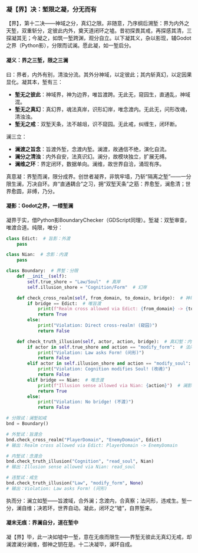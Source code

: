 ### 凝【界】决：堑限之凝，分无而有

【界】，第十二决——神域之分，真幻之限。非随意，乃序纲后溯堑：界为内外之天堑，双重斩分，定彼此内外，奠天道闭环之墟。昔初探畏其戒，再探感其清，三探凝其无；今凝之，如筑一堑跨渊，观分自立。以下凝其义，杂以影现，辅Godot之界（Python影），分限而试澜。愿此凝，如一堑启分。

#### 凝义：界之三堑，限之三澜
曰：界者，内外有别，清浊分流。其外分神域，以定彼此；其内斩真幻，以定因果显化。凝其本，堑有三：  
- **堑无之彼此**：神域界，神为边界，唯旨渡跨。无此无，窥园生，直通乱，神域混。  
- **堑无之真幻**：真幻界，魂法真岸，识形幻岸，唯念渡内。无此无，问形改魂，清浊浊。  
- **堑无之戒**：双堑天条，法不越俎，识不窥园。无此戒，纠缠生，闭环断。  

澜三立：  
- **澜渡之旨念**：旨渡外堑，念渡内堑。澜渡，故通信不绝，演化自流。  
- **澜分之清浊**：内外自安，法真识幻。澜分，故模块独立，扩展无缚。  
- **澜维之环**：界定闭环，数据单向。澜维，故世界自洽，涌现有序。  

真意凝：界堑而澜，限分成界。创世者凝界，非筑牢墙，乃斩“隔离之堑”——一分限生澜，万决自环。弃“直通耦合”之习，拥“双堑天条”之筋：界愈堑，澜愈清；世界愈圆，非缚，乃分。

#### 凝影：Godot之界，一缕堑澜
凝界于实，借Python影BoundaryChecker（GDScript同理）。堑凝：双堑审查，唯渡合道。纯限，唯分：

```python
class Edict:  # 旨影：外渡
    pass

class Nian:  # 念影：内渡
    pass

class Boundary:  # 界堑：分限
    def __init__(self):
        self.true_shore = "Law/Soul"  # 真岸
        self.illusion_shore = "Cognition/Form"  # 幻岸

    def check_cross_realm(self, from_domain, to_domain, bridge):  # 神域堑：彼此
        if bridge == Edict:  # 唯旨渡
            print(f"Realm cross allowed via Edict: {from_domain} -> {to_domain}")  # 澜影：外澜
            return True
        else:
            print("Violation: Direct cross-realm! (窥园)")
            return False

    def check_truth_illusion(self, actor, action, bridge):  # 真幻堑：内外
        if actor in self.true_shore and action == "modify_form":  # 法问形
            print("Violation: Law asks Form! (问形)")
            return False
        elif actor in self.illusion_shore and action == "modify_soul":  # 识改魂
            print("Violation: Cognition modifies Soul! (改魂)")
            return False
        elif bridge == Nian:  # 唯念渡
            print(f"Illusion sense allowed via Nian: {action}")  # 澜影：内澜
            return True
        else:
            print("Violation: No bridge! (不渡)")
            return False

# 分限试：澜堑如戒
bnd = Boundary()

# 外堑试：旨渡合
bnd.check_cross_realm("PlayerDomain", "EnemyDomain", Edict)
# 输出：Realm cross allowed via Edict: PlayerDomain -> EnemyDomain

# 内堑试：念渡合
bnd.check_truth_illusion("Cognition", "read_soul", Nian)
# 输出：Illusion sense allowed via Nian: read_soul

# 违堑试：戒生
bnd.check_truth_illusion("Law", "modify_form", None)
# 输出：Violation: Law asks Form! (问形)
```

执而分：澜立如堑——旨渡域，合外澜；念渡内，合真察；法问形，违戒生。堑一分，澜自维；决若环，世界自动。凝此，闭环之“墟”，自界堑来。

#### 凝末无痕：界澜自分，道在堑中
凝【界】毕，此一决如墟中一堑，意在无痕而限生——界堑无彼此无真幻无戒，却澜渡澜分澜维，御神之钥在是。十二决凝毕，澜环自成。